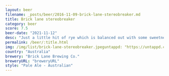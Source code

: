 ```yaml
---
layout: beer
filename: _posts/beer/2016-11-09-brick-lane-stereobreaker.md
title: Brick lane stereobreaker
category: beer
score: 7.5
beer-date: "2021-11-12"
desc: "Just a little hit of rye which is balanced out with some sweetness"
permalink: /beer/:title.html
img: /img/list/brick-lane-stereobreaker.jpeguntappd: "https://untappd.com/b/brick-lane-brewing-co--stereobreaker-rye-pale-ale/4346944"
country: "Australia"
brewery: "Brick Lane Brewing Co."
breweryURL: "breweryURL"
style: "Pale Ale - Australian"
---
```


